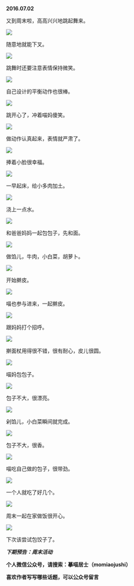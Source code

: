 
          
            
**2016.07.02**

又到周末啦，高高兴兴地跳起舞来。




![](img/51001-f2205e6bdd83d031.jpg)




随意地就能下叉。




![](img/51001-86d8e5d4d1c20c94.jpg)




跳舞时还要注意表情保持微笑。




![](img/51001-8481e3d96953198e.jpg)




自己设计的平衡动作也很棒。




![](img/51001-49a10144cbac2e45.jpg)




跳开心了，冲着喵妈傻笑。




![](img/51001-44b34556cbf06437.jpg)




做动作认真起来，表情就严肃了。




![](img/51001-8f3d7b6e363ae5de.jpg)




捧着小脸很幸福。




![](img/51001-da2e7f857998481f.jpg)




一早起床，给小多肉加土。




![](img/51001-e0a92f5df9017222.jpg)




浇上一点水。




![](img/51001-185e68a014e54166.jpg)




和爸爸妈妈一起包包子，先和面。




![](img/51001-6532bfab42cc0ca2.jpg)




做馅儿，牛肉，小白菜，胡萝卜。




![](img/51001-64dc02aea1440320.jpg)




开始擀皮。




![](img/51001-0f4d605d8ce73bb4.jpg)




喵也参与进来，一起擀皮。




![](img/51001-2c099cd565d2722b.jpg)




跟妈妈打个招呼。




![](img/51001-955f3f1e9a7aaf4c.jpg)




擀面杖用得很不错，很有耐心，皮儿很圆。




![](img/51001-fe48d9aa2122d412.jpg)




喵妈包包子。




![](img/51001-04bcf3b6b41733d8.jpg)




包子不大，很漂亮。




![](img/51001-a01124f3bfdf9e5c.jpg)




剁馅儿，小白菜瞬间就完成。




![](img/51001-d4ffb057d9544a6f.jpg)




包子不大，很香。




![](img/51001-d221d8c7c2e7f4de.jpg)




喵吃自己做的包子，很带劲。




![](img/51001-93bf5792afcf6d35.jpg)




一个人就吃了好几个。




![](img/51001-57c108ad721a7b3e.jpg)




周末一起在家做饭很开心。




![](img/51001-8b7f6f06d546e313.jpg)




下次该尝试包饺子了。


***下期预告：周末活动***


**个人微信公众号，请搜索：摹喵居士（momiaojushi）**

**喜欢作者写写哪些话题，可以公众号留言**

          
        